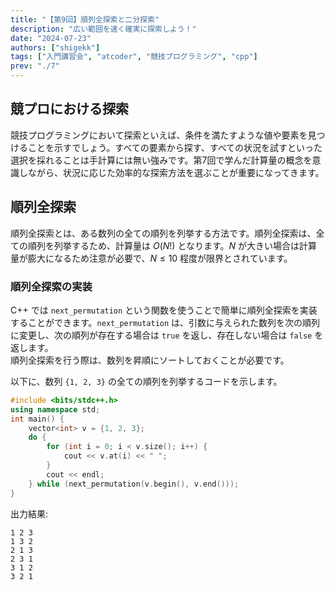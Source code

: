 ```yaml
---
title: "【第9回】順列全探索と二分探索"
description: "広い範囲を速く確実に探索しよう！"
date: "2024-07-23"
authors: ["shigekk"]
tags: ["入門講習会", "atcoder", "競技プログラミング", "cpp"]
prev: "./7"
---
```


## 競プロにおける探索

競技プログラミングにおいて探索といえば、条件を満たすような値や要素を見つけることを示すでしょう。すべての要素から探す、すべての状況を試すといった選択を採れることは手計算には無い強みです。第7回で学んだ計算量の概念を意識しながら、状況に応じた効率的な探索方法を選ぶことが重要になってきます。

## 順列全探索

順列全探索とは、ある数列の全ての順列を列挙する方法です。順列全探索は、全ての順列を列挙するため、計算量は $O(N!)$ となります。$N$ が大きい場合は計算量が膨大になるため注意が必要で、$N \leq 10$ 程度が限界とされています。

### 順列全探索の実装

C++ では `next_permutation` という関数を使うことで簡単に順列全探索を実装することができます。`next_permutation` は、引数に与えられた数列を次の順列に変更し、次の順列が存在する場合は `true` を返し、存在しない場合は `false` を返します。  
順列全探索を行う際は、数列を昇順にソートしておくことが必要です。

以下に、数列 `{1, 2, 3}` の全ての順列を列挙するコードを示します。

```cpp
#include <bits/stdc++.h>
using namespace std;
int main() {
    vector<int> v = {1, 2, 3};
    do {
        for (int i = 0; i < v.size(); i++) {
            cout << v.at(i) << " ";
        }
        cout << endl;
    } while (next_permutation(v.begin(), v.end()));
}
```

出力結果:

```text
1 2 3
1 3 2
2 1 3
2 3 1
3 1 2
3 2 1
```
